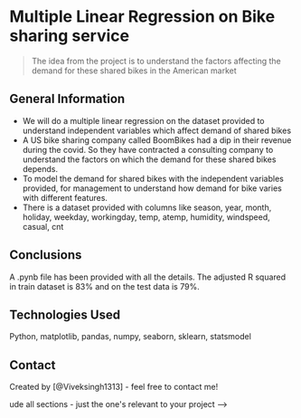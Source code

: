 # Multiple Linear Regression on Bike sharing service
> The idea from the project is to understand the factors affecting the demand for these shared bikes in the American market

## General Information
- We will do a multiple linear regression on the dataset provided to understand independent variables which affect demand of shared bikes
- A US bike sharing company called BoomBikes had a dip in their revenue during the covid. So they have contracted a consulting company to understand the factors on which the demand for these shared bikes depends.
- To model the demand for shared bikes with the independent variables provided, for management to understand how demand for bike varies with different features. 
- There is a dataset provided with columns like season, year, month, holiday, weekday, workingday, temp, atemp, humidity, windspeed, casual, cnt 


## Conclusions
A .pynb file has been provided with all the details. The adjusted R squared in train dataset is 83% and on the test data is 79%.


## Technologies Used
Python, matplotlib, pandas, numpy, seaborn, sklearn, statsmodel 

## Contact
Created by [@Viveksingh1313] - feel free to contact me!

ude all sections - just the one's relevant to your project -->